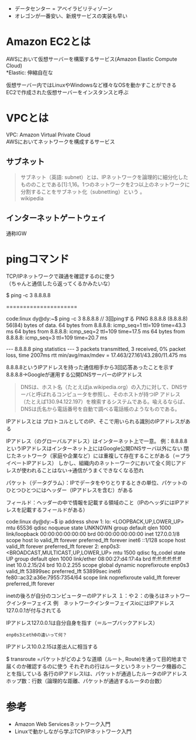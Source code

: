 - データセンター = アベイラビリティゾーン
- オレゴンが一番安い、新規サービスの実装も早い

# Amazon EC2とは

AWSにおいて仮想サーバーを構築するサービス(Amazon Elastic Compute Cloud)  
*Elastic: 伸縮自在な

仮想サーバー内ではLinuxやWindowsなど様々なOSを動かすことができる  
EC2で作成された仮想サーバーをインスタンスと呼ぶ  

# VPCとは

VPC: Amazon Virtual Private Cloud  
AWSにおいてネットワークを構成するサービス



## サブネット

> サブネット（英語: subnet）とは、IPネットワークを論理的に細分化したもののことである[1]:1,16。1つのネットワークを2つ以上のネットワークに分割することをサブネット化（subnetting）という 。  
> wikipedia

## インターネットゲートウェイ

通称IGW

# pingコマンド

TCP/IPネットワークで疎通を確認するのに使う  
（ちゃんと通信したら返ってくるかみたいな）

$ ping -c 3 8.8.8.8


=====================

code:linux
 dy@dy:~$ ping -c 3 8.8.8.8  // 3回pingする
 PING 8.8.8.8 (8.8.8.8) 56(84) bytes of data.
 64 bytes from 8.8.8.8: icmp_seq=1 ttl=109 time=43.3 ms
 64 bytes from 8.8.8.8: icmp_seq=2 ttl=109 time=17.5 ms
 64 bytes from 8.8.8.8: icmp_seq=3 ttl=109 time=20.7 ms
 
 --- 8.8.8.8 ping statistics ---
 3 packets transmitted, 3 received, 0% packet loss, time 2007ms
 rtt min/avg/max/mdev = 17.463/27.161/43.280/11.475 ms

8.8.8.8というIPアドレスを持った通信相手から3回応答あったことを示す
8.8.8.8→Googleが運用する公開DNSサーバーのIPアドレス

> DNSは、ホスト名（たとえばja.wikipedia.org）の入力に対して、DNSサーバと呼ばれるコンピュータを参照し、そのホストが持つIP アドレス（たとえば130.94.122.197）を検索するシステムである。喩えるならば、DNSは氏名から電話番号を自動で調べる電話帳のようなものである。

IPアドレスとは
プロトコルとしてのIP、そこで用いられる識別のIPアドレスがある

IPアドレス（のグローバルアドレス）はインターネット上で一意。
例：8.8.8.8というIPアドレスはインターネット上にはGoogle公開DNSサーバ以外にない
閉じたネットワーク（家庭や企業など）には重複して存在することがある（＝プライベートIPアドレス）
しかし、組織内のネットーワークにおいて全く同じアドレスが使われることはない→通信がうまくできなくなる恐れ

パケット（データグラム）：IPでデータをやりとりするときの単位、パケットのひとつひとつにはヘッダー（IPアドレスを含む）がある

フィールド：ヘッダーの中で情報を記載する領域のこと（IPのヘッダにはIPアドレスを記載するフィールドがある）

code:linux
 dy@dy:~$ ip address show
 1: lo: <LOOPBACK,UP,LOWER_UP> mtu 65536 qdisc noqueue state UNKNOWN group default qlen 1000
     link/loopback 00:00:00:00:00:00 brd 00:00:00:00:00:00
     inet 127.0.0.1/8 scope host lo
        valid_lft forever preferred_lft forever
     inet6 ::1/128 scope host 
        valid_lft forever preferred_lft forever
 2: enp0s3: <BROADCAST,MULTICAST,UP,LOWER_UP> mtu 1500 qdisc fq_codel state UP group default qlen 1000
     link/ether 08:00:27:d4:17:4a brd ff:ff:ff:ff:ff:ff
     inet 10.0.2.15/24 brd 10.0.2.255 scope global dynamic noprefixroute enp0s3
        valid_lft 53899sec preferred_lft 53899sec
     inet6 fe80::ac32:a36e:7955:7354/64 scope link noprefixroute 
        valid_lft forever preferred_lft forever
 

inetの後ろが自分のコンピューターのIPアドレス
１：や２：の後ろはネットワークインターフェイス
例　ネットワークインターフェイスioにはIPアドレス127.0.0.1が付与されてる

IPアドレス127.0.0.1は自分自身を指す（＝ループバックアドレス）

	enp0s3とeth0の違いって何？

IPアドレス10.0.2.15は差出人に相当する

$ transroute
=パケットがどのような道順（ルート, Route)を通って目的地まで届くのか確認するのに使う
それぞれの行はルータというネットワーク機器のことを指している
各行のIPアドレスIは、パケットが通過したルータのIPアドレス
ホップ数：行数（論理的な距離、パケットが通過するルータの台数）



# 参考
- Amazon Web Servicesネットワーク入門
- Linuxで動かしながら学ぶTCP/IPネットワーク入門